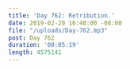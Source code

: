 ```yaml
---
title: 'Day 762: Retribution.'
date: 2019-02-20 16:40:00 -08:00
file: "/uploads/Day-762.mp3"
post: Day 762
duration: '00:05:19'
length: 4575141
---
```


